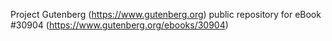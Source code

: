 Project Gutenberg (https://www.gutenberg.org) public repository for eBook #30904 (https://www.gutenberg.org/ebooks/30904)
